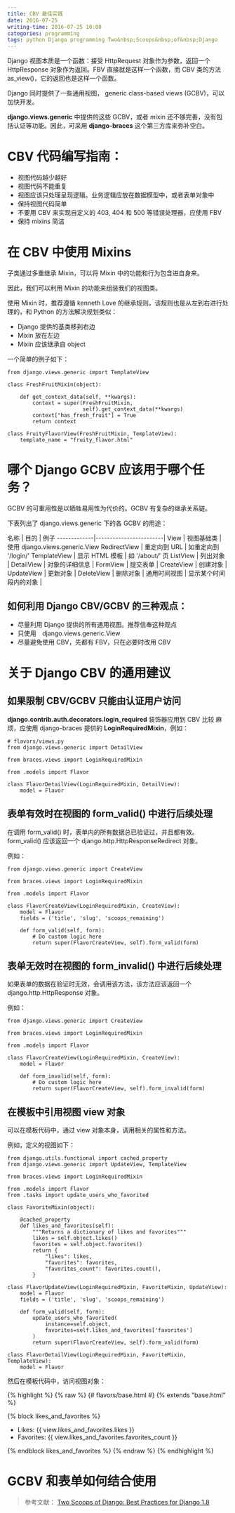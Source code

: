 ```yaml
---
title: CBV 最佳实践
date: 2016-07-25
writing-time: 2016-07-25 10:00
categories: programming
tags: python Django programming Two&nbsp;Scoops&nbsp;of&nbsp;Django
---
```


Django 视图本质是一个函数：接受 HttpRequest 对象作为参数，返回一个 HttpResponse 对象作为返回。FBV 直接就是这样一个函数，而 CBV 类的方法 as_view()，它的返回也是这样一个函数。

Django 同时提供了一些通用视图， generic class-based views (GCBV)，可以加快开发。

**django.views.generic** 中提供的这些 GCBV，或者 mixin 还不够完善，没有包括认证等功能。因此，可采用 **django-braces** 这个第三方库来弥补空白。


# CBV 代码编写指南：

+ 视图代码越少越好
+ 视图代码不能重复
+ 视图应该只处理呈现逻辑。业务逻辑应放在数据模型中，或者表单对象中
+ 保持视图代码简单
+ 不要用 CBV 来实现自定义的 403, 404 和 500 等错误处理器，应使用 FBV
+ 保持 mixins 简洁


# 在 CBV 中使用 Mixins

子类通过多重继承 Mixin，可以将 Mixin 中的功能和行为包含进自身来。

因此，我们可以利用 Mixin 的功能来组装我们的视图类。

使用 Mixin 时，推荐遵循 kenneth Love 的继承规则，该规则也是从左到右进行处理的，和 Python 的方法解决规划类似：

+ Django 提供的基类移到右边
+ Mixin 放在左边
+ Mixin 应该继承自 object

一个简单的例子如下：

```
from django.views.generic import TemplateView

class FreshFruitMixin(object):

    def get_context_data(self, **kwargs):
        context = super(FreshFruitMixin,
                        self).get_context_data(**kwargs)
        context["has_fresh_fruit"] = True
        return context

class FruityFlavorView(FreshFruitMixin, TemplateView):
    template_name = "fruity_flavor.html"
```

# 哪个 Django GCBV 应该用于哪个任务？

GCBV 的可重用性是以牺牲易用性为代价的。GCBV 有复杂的继承关系链。

下表列出了 django.views.generic 下的各 GCBV 的用途：

名称         | 目的                   | 例子
-------------|------------------------|
View         | 视图基础类             | 使用 django.views.generic.View
RedirectView | 重定向到 URL           | 如重定向到 '/login/'
TemplateView | 显示 HTML 模板         | 如 '/about/' 页
ListView     | 列出对象               |
DetailView   | 对象的详细信息         |
FormView     | 提交表单               |
CreateView   | 创建对象               |
UpdateView   | 更新对象               |
DeleteView   | 删除对象               |
通用时间视图 | 显示某个时间段内的对象 |


## 如何利用 Django CBV/GCBV 的三种观点：

+ 尽量利用 Django 提供的所有通用视图。推荐信奉这种观点
+ 只使用　django.views.generic.View
+ 尽量避免使用 CBV，先都有 FBV，只在必要时改用 CBV


# 关于 Django CBV 的通用建议

## 如果限制 CBV/GCBV 只能由认证用户访问

**django.contrib.auth.decorators.login_required** 装饰器应用到 CBV 比较 麻烦，应使用 django-braces 提供的 **LoginRequiredMixin**，例如：

```
# flavors/views.py
from django.views.generic import DetailView

from braces.views import LoginRequiredMixin

from .models import Flavor

class FlavorDetailView(LoginRequiredMixin, DetailView):
    model = Flavor
```

## 表单有效时在视图的 form_valid() 中进行后续处理

在调用 form_valid() 时，表单内的所有数据总已验证过，并且都有效。
form_valid() 应该返回一个 django.http.HttpResponseRedirect 对象。

例如：

```
from django.views.generic import CreateView

from braces.views import LoginRequiredMixin

from .models import Flavor

class FlavorCreateView(LoginRequiredMixin, CreateView):
    model = Flavor
    fields = ('title', 'slug', 'scoops_remaining')

    def form_valid(self, form):
        # Do custom logic here
        return super(FlavorCreateView, self).form_valid(form)
```

## 表单无效时在视图的 form_invalid() 中进行后续处理

如果表单的数据在验证时无效，会调用该方法，该方法应该返回一个 django.http.HttpResponse 对象。

例如：

```
from django.views.generic import CreateView

from braces.views import LoginRequiredMixin

from .models import Flavor

class FlavorCreateView(LoginRequiredMixin, CreateView):
    model = Flavor

    def form_invalid(self, form):
        # Do custom logic here
        return super(FlavorCreateView, self).form_invalid(form)
```

## 在模板中引用视图 view 对象

可以在模板代码中，通过 view 对象本身，调用相关的属性和方法。

例如，定义的视图如下：

```
from django.utils.functional import cached_property
from django.views.generic import UpdateView, TemplateView

from braces.views import LoginRequiredMixin

from .models import Flavor
from .tasks import update_users_who_favorited

class FavoriteMixin(object):

    @cached_property
    def likes_and_favorites(self):
        """Returns a dictionary of likes and favorites"""
        likes = self.object.likes()
        favorites = self.object.favorites()
        return {
            "likes": likes,
            "favorites": favorites,
            "favorites_count": favorites.count(),
        }

class FlavorUpdateView(LoginRequiredMixin, FavoriteMixin, UpdateView):
    model = Flavor
    fields = ('title', 'slug', 'scoops_remaining')

    def form_valid(self, form):
        update_users_who_favorited(
            instance=self.object,
            favorites=self.likes_and_favorites['favorites']
        )
        return super(FlavorCreateView, self).form_valid(form)

class FlavorDetailView(LoginRequiredMixin, FavoriteMixin, TemplateView):
    model = Flavor
```

然后在模板代码中，访问视图对象：

{% highlight %}
{% raw %}
{# flavors/base.html #}
{% extends "base.html" %}

{% block likes_and_favorites %}
<ul>
  <li>Likes: {{ view.likes_and_favorites.likes }}</li>
  <li>Favorites: {{ view.likes_and_favorites.favorites_count }}</li>
</ul>
{% endblock likes_and_favorites %}
{% endraw %}
{% endhighlight %}


# GCBV 和表单如何结合使用

































> 参考文献： [Two Scoops of Django: Best Practices for Django 1.8](https://www.amazon.com/Two-Scoops-Django-Best-Practices/dp/0981467342/)
